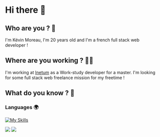 # Hi there 👋

## Who are you ? 🤨

I'm Kévin Moreau, I'm 20 years old and I'm a french full stack web developer !

## Where are you working ? 👨‍⚕️

I'm working at [Inetum](www.inetum.com) as a Work-study developer for a master.
I'm looking for some full stack web freelance mission for my freetime !

## What do you know ? 🔎

### Languages :earth_africa:
[![My Skills](https://skillicons.dev/icons?i=html,css,js,ts,cs,python&perline=10&theme=dark)](https://skillicons.dev)

<a href=""><img src="https://img.shields.io/badge/Version-WIP-orange.svg"/></a>
<a href=""><img src="https://img.shields.io/badge/Currently%20playing-Monster%20Hunter%20World-green.svg"/></a>
<!--
**Kevin-Moreau65/Kevin-Moreau65** is a ✨ _special_ ✨ repository because its `README.md` (this file) appears on your GitHub profile.

Here are some ideas to get you started:

- 🔭 I’m currently working on ...
- 🌱 I’m currently learning ...
- 👯 I’m looking to collaborate on ...
- 🤔 I’m looking for help with ...
- 💬 Ask me about ...
- 📫 How to reach me: ...
- 😄 Pronouns: ...
- ⚡ Fun fact: ...
-->
